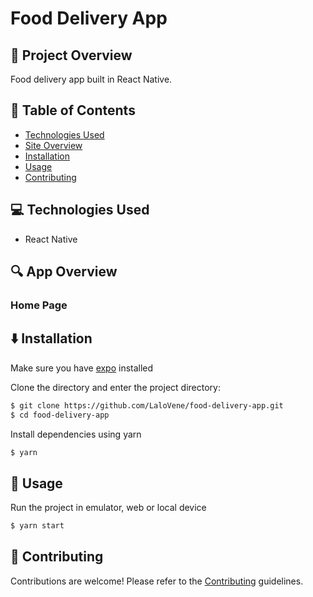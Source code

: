# Food Delivery App

## 📖 Project Overview
Food delivery app built in React Native.

## 📍 Table of Contents
- [Technologies Used](https://github.com/LaloVene/food-delivery-app#-technologies-used)
- [Site Overview](https://github.com/LaloVene/food-delivery-app#-site-overview)
- [Installation](https://github.com/LaloVene/food-delivery-app#%EF%B8%8F-installation)
- [Usage](https://github.com/LaloVene/food-delivery-app#-usage)
- [Contributing](https://github.com/LaloVene/food-delivery-app#-contributing)

## 💻 Technologies Used
- React Native

## 🔍 App Overview
### Home Page

## ⬇️ Installation

Make sure you have [expo](https://expo.dev/) installed
 
Clone the directory and enter the project directory:
```bash
$ git clone https://github.com/LaloVene/food-delivery-app.git
$ cd food-delivery-app
```

Install dependencies using yarn
```bash
$ yarn
```

## 💼 Usage
Run the project in emulator, web or local device
```bash
$ yarn start
```

## 📝 Contributing
Contributions are welcome! Please refer to the [Contributing](https://github.com/LaloVene/food-delivery-app/blob/main/CONTRIBUTING.md) guidelines.
